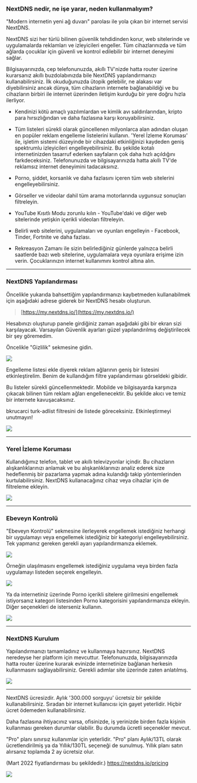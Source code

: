 ### NextDNS nedir, ne işe yarar, neden kullanmalıyım?

"Modern internetin yeni ağ duvarı" parolası ile yola çıkan bir internet servisi NextDNS.

NextDNS sizi her türlü bilinen güvenlik tehdidinden korur, web sitelerinde ve uygulamalarda reklamları ve izleyicileri engeller. Tüm cihazlarınızda ve tüm ağlarda çocuklar için güvenli ve kontrol edilebilir bir internet deneyimi sağlar.

Bilgisayarınızda, cep telefonunuzda, akıllı TV'nizde hatta router üzerine kurarsanız akıllı buzdolabınızda bile NextDNS yapılandırmanızı kullanabilirsiniz. İlk okuduğunuzda ütopik gelebilir, ne alakası var diyebilirsiniz ancak dünya, tüm cihazların internete bağlanabildiği ve bu cihazların birbiri ile internet üzerinden iletişim kurduğu bir yere doğru hızla ilerliyor.

+ Kendinizi kötü amaçlı yazılımlardan ve kimlik avı saldırılarından, kripto para hırsızlığından ve daha fazlasına karşı koruyabilirsiniz.
+ Tüm listeleri sürekli olarak güncellenen milyonlarca alan adından oluşan en popüler reklam engelleme listelerini kullanın. 'Yerel İzleme Koruması' ile, işletim sistemi düzeyinde bir cihazdaki etkinliğinizi kaydeden geniş spektrumlu izleyicileri engelleyebilirsiniz. Bu şekilde kotalı internetinizden tasarruf ederken sayfaların çok daha hızlı açıldığını farkdeceksiniz. Telefonunuzda ve bilgisayarınızda hatta akıllı TV'de reklamsız internet deneyimini tadacaksınız.

+ Porno, şiddet, korsanlık ve daha fazlasını içeren tüm web sitelerini engelleyebilirsiniz.
+ Görseller ve videolar dahil tüm arama motorlarında uygunsuz sonuçları filtreleyin.
+ YouTube Kısıtlı Modu zorunlu kılın - YouTube'daki ve diğer web sitelerinde yetişkin içerikli videoları filtreleyin.
+ Belirli web sitelerini, uygulamaları ve oyunları engelleyin - Facebook, Tinder, Fortnite ve daha fazlası.
+ Rekreasyon Zamanı ile sizin belirlediğiniz günlerde yalnızca belirli saatlerde bazı web sitelerine, uygulamalara veya oyunlara erişime izin verin. Çocuklarınızın internet kullanımını kontrol altına alın.

---

### NextDNS Yapılandırması

Öncelikle yukarıda bahsettiğim yapılandırmanızı kaybetmeden kullanabilmek için aşağıdaki adrese giderek bir NextDNS hesabı oluşturun.
 
> [https://my.nextdns.io/](https://my.nextdns.io/)

Hesabınızı oluşturup panele girdiğiniz zaman aşağıdaki gibi bir ekran sizi karşılayacak. Varsayılan Güvenlik ayarları güzel yapılandırılmış değiştirilecek bir şey göremedim.

Öncelikle "Gizlilik" sekmesine gidin.

![](https://i.hizliresim.com/78bazo0.png)

Engelleme listesi ekle diyerek reklam ağlarının geniş bir listesini etkinleştirelim. Benim de kullandığım filtre yapılandırması görseldeki gibidir.

Bu listeler sürekli güncellenmektedir. Mobilde ve bilgisayarda karşınıza çıkacak bilinen tüm reklam ağları engellenecektir. Bu şekilde akıcı ve temiz bir internete kavuşacaksınız.

bkrucarci turk-adlist filtresini de listede göreceksiniz. Etkinleştirmeyi unutmayın!

![](https://i.hizliresim.com/90qwctq.png)

---
### Yerel İzleme Koruması

Kullandığımız telefon, tablet ve akıllı televizyonlar içindir. Bu cihazların alışkanlıklarınızı anlamak ve bu alışkanlıklarınızı analiz ederek size hedeflenmiş bir pazarlama yapmak adına kulandığı takip yöntemlerinden kurtulabilirsiniz. NextDNS kullanacağınız cihaz veya cihazlar için de filtreleme ekleyin.

![](https://i.hizliresim.com/kva68uf.png)

---
### Ebeveyn Kontrolü

"Ebeveyn Kontrolü" sekmesine ilerleyerek engellemek istediğiniz herhangi bir uygulamayı veya engellemek istediğiniz bir kategoriyi engelleyebilirsiniz. Tek yapmanız gereken gerekli ayarı yapılandırmanıza eklemek.

![](https://i.hizliresim.com/tneogqt.png)

Örneğin ulaşılmasını engellemek istediğiniz uygulama veya birden fazla uygulamayı listeden seçerek engelleyin.

![](https://i.hizliresim.com/13bjm1t.png)

Ya da internetiniz üzerinde Porno içerikli sitelere girilmesini engellemek istiyorsanız kategori listesinden Porno kategorisini yapılandırmanıza ekleyin. Diğer seçenekleri de isterseniz kullanın.

![](https://i.hizliresim.com/j6vkbqf.png)

---
### NextDNS Kurulum

Yapılandırmanızı tamamladınız ve kullanmaya hazırsınız.
NextDNS neredeyse her platform için mevcuttur. Telefonunuzda, bilgisayarınızda hatta router üzerine kurarak evinizde internetinize bağlanan herkesin kullanmasını sağlayabilirsiniz. Gerekli adımlar site üzerinde zaten anlatılmış.

![](https://i.hizliresim.com/2vcxy26.png)

---

NextDNS ücresizdir. Aylık '300.000 sorguyu' ücretsiz bir şekilde kullanabilirsiniz. Sıradan bir internet kullanıcısı için gayet yeterlidir. Hiçbir ücret ödemeden kullanabilirsiniz.

Daha fazlasına ihtiyacınız varsa, ofisinizde, iş yerinizde birden fazla kişinin kullanması gereken durumlar olabilir. Bu durumda ücretli seçenekler mevcut.

"Pro" planı sınırsız kullanımlar için yeterlidir. "Pro" planı Aylık/13TL olarak ücretlendirilmiş ya da Yıllık/130TL seçeneği de sunulmuş. Yıllık planı satın alırsanız toplamda 2 ay ücretsiz olur.

(Mart 2022 fiyatlandırması bu şekildedir.) https://nextdns.io/pricing

![](https://i.hizliresim.com/2onkj1a.png)

